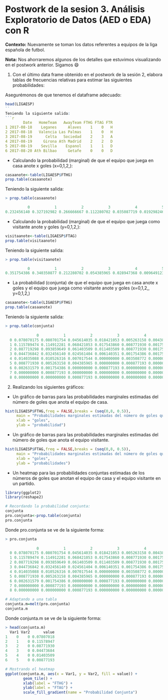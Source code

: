 # Postwork de la sesion 3. Análisis Exploratorio de Datos (AED o EDA) con R

**Contexto:** Nuevamente se toman los datos referentes a equipos de la liga española de futbol.

**Nota:** Nos ahorraremos algunos de los detalles que estuvimos visualizando en el postwork anterior. Sigamos :smile:

1. Con el último data frame obtenido en el postwork de la sesión 2, elabora tablas de frecuencias relativas para estimar las siguientes probabilidades:

Asegurémonos de que tenemos el dataframe adecuado:
```r
head(LIGAESP)
``
Teniendo la siguiente salida:
```r
        Date   HomeTeam   AwayTeam FTHG FTAG FTR
1 2017-08-18    Leganes     Alaves    1    0   H
2 2017-08-18   Valencia Las Palmas    1    0   H
3 2017-08-19      Celta   Sociedad    2    3   A
4 2017-08-19     Girona Ath Madrid    2    2   D
5 2017-08-19    Sevilla    Espanol    1    1   D
6 2017-08-20 Ath Bilbao     Getafe    0    0   D
```
- Calculando la probabilidad (marginal) de que el equipo que juega en casa anote x goles (x=0,1,2,):
```r
casaanote<-table(LIGAESP$FTHG)
prop.table(casaanote)
```
Teniendo la siguiente salida:
```r
> prop.table(casaanote)

          0           1           2           3           4           5           6           7           8 
0.232456140 0.327192982 0.266666667 0.112280702 0.035087719 0.019298246 0.005263158 0.000877193 0.000877193 
```
- Calculando la probabilidad (marginal) de que el equipo que juega como visitante anote y goles (y=0,1,2,):
```r
visitaanote<-table(LIGAESP$FTAG)
prop.table(visitaanote)
```
Teniendo la siguiente salida:
```r
> prop.table(visitaanote)

          0           1           2           3           4           5           6 
0.351754386 0.340350877 0.212280702 0.054385965 0.028947368 0.009649123 0.002631579 
```
- La probabilidad (conjunta) de que el equipo que juega en casa anote x goles y el equipo que juega como visitante anote y goles (x=0,1,2,, y=0,1,2,)
```r
casaanote<-table(LIGAESP$FTHG)
prop.table(casaanote)
```
Teniendo la siguiente salida:
```r
> prop.table(conjunta)
   
              0           1           2           3           4           5           6
  0 0.078070175 0.080701754 0.045614035 0.018421053 0.005263158 0.004385965 0.000000000
  1 0.115789474 0.114912281 0.068421053 0.017543860 0.008771930 0.001754386 0.000000000
  2 0.087719298 0.093859649 0.061403509 0.011403509 0.008771930 0.001754386 0.001754386
  3 0.044736842 0.032456140 0.024561404 0.006140351 0.001754386 0.001754386 0.000877193
  4 0.014035088 0.010526316 0.007017544 0.000000000 0.003508772 0.000000000 0.000000000
  5 0.008771930 0.005263158 0.004385965 0.000000000 0.000877193 0.000000000 0.000000000
  6 0.002631579 0.001754386 0.000000000 0.000877193 0.000000000 0.000000000 0.000000000
  7 0.000000000 0.000877193 0.000000000 0.000000000 0.000000000 0.000000000 0.000000000
  8 0.000000000 0.000000000 0.000877193 0.000000000 0.000000000 0.000000000 0.000000000
```

2. Realizando los siguientes gráficos:

- Un gráfico de barras para las probabilidades marginales estimadas del número de goles que anota el equipo de casa.
```r
hist(LIGAESP$FTHG,freq = FALSE,breaks = (seq(0,8, 0.5)),
     main = "Probabilidades marginales estimadas del número de goles que anota el equipo de casa",
     xlab = "goles",
     ylab = "probabilidad")
```
- Un gráfico de barras para las probabilidades marginales estimadas del número de goles que anota el equipo visitante.
```r
hist(LIGAESP$FTAG,freq = FALSE,breaks = (seq(0,8, 0.5)),
     main = "Probabilidades marginales estimadas del número de goles que anota el equipo visitante",
     xlab = "goles",
     ylab = "probabilidades")
```
- Un heatmap para las probabilidades conjuntas estimadas de los números de goles que anotan el equipo de casa y el equipo visitante en un partido.
```r
library(ggplot2)
library(reshape2)

# Recordando la probabilidad conjunta:
conjunta
pro.conjunta<-prop.table(conjunta)
pro.conjunta
```
Donde pro.conjunta se ve de la siguiente forma:
```r
> pro.conjunta
   
              0           1           2           3           4           5           6
  0 0.078070175 0.080701754 0.045614035 0.018421053 0.005263158 0.004385965 0.000000000
  1 0.115789474 0.114912281 0.068421053 0.017543860 0.008771930 0.001754386 0.000000000
  2 0.087719298 0.093859649 0.061403509 0.011403509 0.008771930 0.001754386 0.001754386
  3 0.044736842 0.032456140 0.024561404 0.006140351 0.001754386 0.001754386 0.000877193
  4 0.014035088 0.010526316 0.007017544 0.000000000 0.003508772 0.000000000 0.000000000
  5 0.008771930 0.005263158 0.004385965 0.000000000 0.000877193 0.000000000 0.000000000
  6 0.002631579 0.001754386 0.000000000 0.000877193 0.000000000 0.000000000 0.000000000
  7 0.000000000 0.000877193 0.000000000 0.000000000 0.000000000 0.000000000 0.000000000
  8 0.000000000 0.000000000 0.000877193 0.000000000 0.000000000 0.000000000 0.000000000
```
```r
# Adaptando a una tabla
conjunta.m=melt(pro.conjunta)
conjunta.m
```
Donde conjunta.m se ve de la siguiente forma:
```r
> head(conjunta.m)
  Var1 Var2      value
1    0    0 0.07807018
2    1    0 0.11578947
3    2    0 0.08771930
4    3    0 0.04473684
5    4    0 0.01403509
6    5    0 0.00877193
```
```r
# Mostrando el heatmap
ggplot(conjunta.m, aes(x = Var1, y = Var2, fill = value)) + 
        geom_tile() +
        xlab(label = "FTHG") +
        ylab(label = "FTAG") +
        scale_fill_gradient(name = "Probabilidad Conjunta")
```
